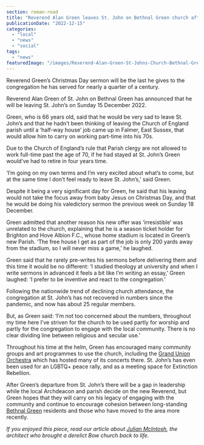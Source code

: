 ```yaml
---
section: roman-road
title: "Reverend Alan Green leaves St. John on Bethnal Green church after 24 years"
publicationDate: "2022-12-15"
categories: 
  - "local"
  - "news"
  - "social"
tags: 
  - "news"
featuredImage: "/images/Reverend-Alan-Green-St-Johns-Church-Bethnal-Green-December-2022.jpg"
---
```


Reverend Green’s Christmas Day sermon will be the last he gives to the congregation he has served for nearly a quarter of a century. 

Reverend Alan Green of St. John on Bethnal Green has announced that he will be leaving St. John’s on Sunday 15 December 2022. 

Green, who is 66 years old, said that he would be very sad to leave St. John’s and that he hadn’t been thinking of leaving the Church of England parish until a ‘half-way house’ job came up in Falmer, East Sussex, that would allow him to carry on working part-time into his 70s.

Due to the Church of England’s rule that Parish clergy are not allowed to work full-time past the age of 70, if he had stayed at St. John’s Green would’ve had to retire in four years time. 

‘I’m going on my own terms and I’m very excited about what’s to come, but at the same time I don’t feel ready to leave St. John’s,’ said Green. 

Despite it being a very significant day for Green, he said that his leaving would not take the focus away from baby Jesus on Christmas Day, and that he would be doing his valedictory sermon the previous week on Sunday 18 December. 

Green admitted that another reason his new offer was ‘irresistible’ was unrelated to the church, explaining that he is a season ticket holder for Brighton and Hove Albion F.C., whose home stadium is located in Green’s new Parish. ‘The free house I get as part of the job is only 200 yards away from the stadium, so I will never miss a game,’ he laughed. 

Green said that he rarely pre-writes his sermons before delivering them and this time it would be no different: ‘I studied theology at university and when I write sermons in advanced it feels a bit like I’m writing an essay,’ Green laughed: ‘I prefer to be inventive and react to the congregation.’ 

Following the nationwide trend of declining church attendance, the congregation at St. John’s has not recovered in numbers since the pandemic, and now has about 25 regular members. 

But, as Green said: ‘I’m not too concerned about the numbers, throughout my time here I’ve striven for the church to be used partly for worship and partly for the congregation to engage with the local community. There is no clear dividing line between religious and secular use.’ 

Throughout his time at the helm, Green has encouraged many community groups and art programmes to use the church, including the [Grand Union Orchestra](https://romanroadlondon.com/grand-union-orchestra-bethnal-green/) which has hosted many of its concerts there. St. John’s has even been used for an LGBTQ+ peace rally, and as a meeting space for Extinction Rebellion. 

After Green’s departure from St. John’s there will be a gap in leadership while the local Archdeacon and parish decide on the new Reverend, but Green hopes that they will carry on his legacy of engaging with the community and continue to encourage cohesion between long-standing [Bethnal Green](https://bethnalgreenlondon.co.uk/public-library-history/) residents and those who have moved to the area more recently. 

_If you enjoyed this piece, read our article about_ [_Julian McIntosh_](https://romanroadlondon.com/julian-mcintosh-architect-bbc2-your-home-made-perfect/)_, the architect who brought a derelict Bow church back to life._ 

